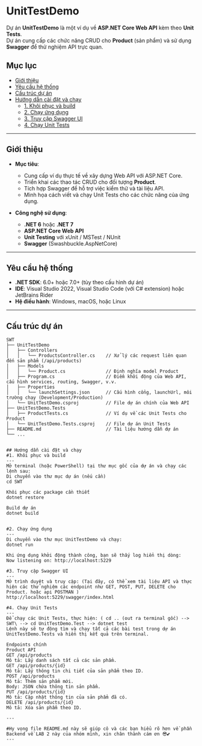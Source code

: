 # UnitTestDemo

Dự án **UnitTestDemo** là một ví dụ về **ASP.NET Core Web API** kèm theo **Unit Tests**.  
Dự án cung cấp các chức năng CRUD cho **Product** (sản phẩm) và sử dụng **Swagger** để thử nghiệm API trực quan.

## Mục lục
- [Giới thiệu](#giới-thiệu)
- [Yêu cầu hệ thống](#yêu-cầu-hệ-thống)
- [Cấu trúc dự án](#cấu-trúc-dự-án)
- [Hướng dẫn cài đặt và chạy](#hướng-dẫn-cài-đặt-và-chạy)
  - [1. Khôi phục và build](#1-khôi-phục-và-build)
  - [2. Chạy ứng dụng](#2-chạy-ứng-dụng)
  - [3. Truy cập Swagger UI](#3-truy-cập-swagger-ui)
  - [4. Chạy Unit Tests](#4-chạy-unit-tests)
---

## Giới thiệu

- **Mục tiêu**:  
  - Cung cấp ví dụ thực tế về xây dựng Web API với ASP.NET Core.
  - Triển khai các thao tác CRUD cho đối tượng **Product**.
  - Tích hợp Swagger để hỗ trợ việc kiểm thử và tài liệu API.
  - Minh họa cách viết và chạy Unit Tests cho các chức năng của ứng dụng.

- **Công nghệ sử dụng**:  
  - **.NET 6** hoặc **.NET 7**  
  - **ASP.NET Core Web API**  
  - **Unit Testing** với xUnit / MSTest / NUnit  
  - **Swagger** (Swashbuckle.AspNetCore)
---

## Yêu cầu hệ thống

- **.NET SDK**: 6.0+ hoặc 7.0+ (tùy theo cấu hình dự án)
- **IDE**: Visual Studio 2022, Visual Studio Code (với C# extension) hoặc JetBrains Rider
- **Hệ điều hành**: Windows, macOS, hoặc Linux

---

## Cấu trúc dự án

```plaintext
SWT
├── UnitTestDemo
│   ├── Controllers
│   │   └── ProductsController.cs    // Xử lý các request liên quan đến sản phẩm (/api/products)
│   ├── Models
│   │   └── Product.cs               // Định nghĩa model Product
│   ├── Program.cs                   // Điểm khởi động của Web API, cấu hình services, routing, Swagger, v.v.
│   ├── Properties
│   │   └── launchSettings.json      // Cấu hình cổng, launchUrl, môi trường chạy (Development/Production)
│   └── UnitTestDemo.csproj          // File dự án chính của Web API
├── UnitTestDemo.Tests
│   ├── ProductTests.cs              // Ví dụ về các Unit Tests cho Product
│   └── UnitTestDemo.Tests.csproj    // File dự án Unit Tests
├── README.md                        // Tài liệu hướng dẫn dự án
└── ...


## Hướng dẫn cài đặt và chạy
#1. Khôi phục và build
---
Mở terminal (hoặc PowerShell) tại thư mục gốc của dự án và chạy các lệnh sau:
Di chuyển vào thư mục dự án (nếu cần)
cd SWT

Khôi phục các package cần thiết
dotnet restore

Build dự án
dotnet build


#2. Chạy ứng dụng
---
Di chuyển vào thư mục UnitTestDemo và chạy:
dotnet run 

Khi ứng dụng khởi động thành công, bạn sẽ thấy log hiển thị dòng:
Now listening on: http://localhost:5229

#3. Truy cập Swagger UI
---
Mở trình duyệt và truy cập: (Tại đây, có thể xem tài liệu API và thực hiện các thử nghiệm các endpoint như GET, POST, PUT, DELETE cho Product. hoặc api POSTMAN ) 
http://localhost:5229/swagger/index.html

#4. Chạy Unit Tests
---
Để chạy các Unit Tests, thực hiện: ( cd .. (out ra terminal gốc) -->  SWT\ --> cd UnitTestDemo.Test --> dotnet test
Lệnh này sẽ tự động tìm và chạy tất cả các bài test trong dự án UnitTestDemo.Tests và hiển thị kết quả trên terminal.

Endpoints chính
Product API
GET /api/products
Mô tả: Lấy danh sách tất cả các sản phẩm.
GET /api/products/{id}
Mô tả: Lấy thông tin chi tiết của sản phẩm theo ID.
POST /api/products
Mô tả: Thêm sản phẩm mới.
Body: JSON chứa thông tin sản phẩm.
PUT /api/products/{id}
Mô tả: Cập nhật thông tin của sản phẩm đã có.
DELETE /api/products/{id}
Mô tả: Xóa sản phẩm theo ID.

---

#Hy vọng file README.md này sẽ giúp cô và các bạn hiểu rõ hơn về phần Backend về LAB 2 này của nhóm mình, xin chân thành cám ơn 😎💕
---


